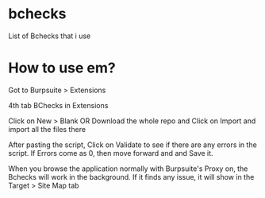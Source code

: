 # bchecks
List of Bchecks that i use

# How to use em? 
Got to Burpsuite > Extensions
  
  4th tab BChecks in Extensions

Click on New > Blank
OR
Download the whole repo and Click on Import and import all the files there

After pasting the script, Click on Validate to see if there are any errors in the script. If Errors come as 0, then move forward and and Save it. 

When you browse the application normally with Burpsuite's Proxy on, the Bchecks will work in the background.
If it finds any issue, it will show in the Target > Site Map tab
